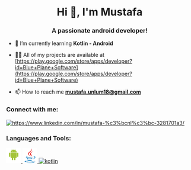 <h1 align="center">Hi 👋, I'm Mustafa</h1>
<h3 align="center">A passionate android developer!</h3>

- 🌱  I’m currently learning **Kotlin - Android**

- 👨‍💻  All of my projects are available at [https://play.google.com/store/apps/developer?id=Blue+Plane+Software](https://play.google.com/store/apps/developer?id=Blue+Plane+Software)

- 📫  How to reach me **mustafa.unlum18@gmail.com**

<h3 align="left">Connect with me:</h3>
<p align="left">
<a href="https://linkedin.com/in/https://www.linkedin.com/in/mustafa-%c3%bcnl%c3%bc-3281701a3/" target="blank"><img align="center" src="https://raw.githubusercontent.com/rahuldkjain/github-profile-readme-generator/master/src/images/icons/Social/linked-in-alt.svg" alt="https://www.linkedin.com/in/mustafa-%c3%bcnl%c3%bc-3281701a3/" height="30" width="40" /></a>
</p>

<h3 align="left">Languages and Tools:</h3>
<p align="left"> <a href="https://developer.android.com" target="_blank" rel="noreferrer"> <img src="https://raw.githubusercontent.com/devicons/devicon/master/icons/android/android-original-wordmark.svg" alt="android" width="40" height="40"/> </a> <a href="https://www.java.com" target="_blank" rel="noreferrer"> <img src="https://raw.githubusercontent.com/devicons/devicon/master/icons/java/java-original.svg" alt="java" width="40" height="40"/> </a> <a href="https://kotlinlang.org" target="_blank" rel="noreferrer"> <img src="https://www.vectorlogo.zone/logos/kotlinlang/kotlinlang-icon.svg" alt="kotlin" width="40" height="40"/> </a> </p>
